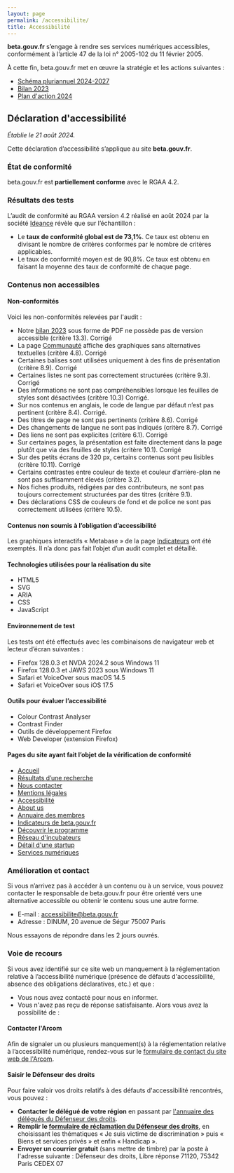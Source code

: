 ```yaml
---
layout: page
permalink: /accessibilite/
title: Accessibilité
---
```


**beta.gouv.fr** s’engage à rendre ses services numériques accessibles, conformément à l’article 47 de la loi n° 2005-102 du 11 février 2005.

À cette fin, beta.gouv.fr met en œuvre la stratégie et les actions suivantes :
- [Schéma pluriannuel 2024-2027](/accessibilite/schema-pluriannuel)
- [Bilan 2023](/accessibilite/schema-pluriannuel#bilan-2023)
- [Plan d'action 2024](/accessibilite/schema-pluriannuel#plan-2024)

## Déclaration d'accessibilité
*Établie le 21 août 2024.*

Cette déclaration d’accessibilité s’applique au site **beta.gouv.fr**. 

### État de conformité

beta.gouv.fr est **partiellement conforme** avec le RGAA 4.2. 

### Résultats des tests

L’audit de conformité au RGAA version 4.2 réalisé en août 2024 par la société [Ideance](https://ideance.net/fr/) révèle que sur l’échantillon :
- Le **taux de conformité global est de 73,1%**. Ce taux est obtenu en divisant le nombre de critères conformes par le nombre de critères applicables.
- Le taux de conformité moyen est de 90,8%. Ce taux est obtenu en faisant la moyenne des taux de conformité de chaque page.

### Contenus non accessibles

#### Non-conformités

Voici les non-conformités relevées par l'audit : 
- Notre [bilan 2023](https://beta.gouv.fr/content/docs/betagouv_presentation.pdf) sous forme de PDF ne possède pas de version accessible (critère 13.3). <span class="fr-badge fr-badge--success">Corrigé</span>
- La page [Communauté](/communaute/) affiche des graphiques sans alternatives textuelles (critère 4.8). <span class="fr-badge fr-badge--success">Corrigé</span>
- Certaines balises sont utilisées uniquement à des fins de présentation (critère 8.9). <span class="fr-badge fr-badge--success">Corrigé</span>
- Certaines listes ne sont pas correctement structurées (critère 9.3). <span class="fr-badge fr-badge--success">Corrigé</span>
- Des informations ne sont pas compréhensibles lorsque les feuilles de styles sont désactivées (critère 10.3) <span class="fr-badge fr-badge--success">Corrigé</span>.
- Sur nos contenus en anglais, le code de langue par défaut n’est pas pertinent (critère 8.4). <span class="fr-badge fr-badge--success">Corrigé</span>.
- Des titres de page ne sont pas pertinents (critère 8.6). <span class="fr-badge fr-badge--success">Corrigé</span>
- Des changements de langue ne sont pas indiqués (critère 8.7). <span class="fr-badge fr-badge--success">Corrigé</span>
- Des liens ne sont pas explicites (critère 6.1). <span class="fr-badge fr-badge--success">Corrigé</span>
- Sur certaines pages, la présentation est faite directement dans la page plutôt que via des feuilles de styles (critère 10.1). <span class="fr-badge fr-badge--success">Corrigé</span>
- Sur des petits écrans de 320 px, certains contenus sont peu lisibles (critère 10.11). <span class="fr-badge fr-badge--success">Corrigé</span>
- Certains contrastes entre couleur de texte et couleur d’arrière-plan ne sont pas suffisamment élevés (critère 3.2).
- Nos fiches produits, rédigées par des contributeurs, ne sont pas toujours correctement structurées par des titres (critère 9.1).
- Des déclarations CSS de couleurs de fond et de police ne sont pas correctement utilisées (critère 10.5).

#### Contenus non soumis à l’obligation d’accessibilité

Les graphiques interactifs « Metabase » de la page [Indicateurs](/stats) ont été exemptés. Il n’a donc pas fait l’objet d’un audit complet et détaillé.

#### Technologies utilisées pour la réalisation du site

- HTML5
- SVG
- ARIA
- CSS
- JavaScript

#### Environnement de test

Les tests ont été effectués avec les combinaisons de navigateur web et lecteur d’écran suivantes :
- Firefox 128.0.3 et NVDA 2024.2 sous Windows 11
- Firefox 128.0.3 et JAWS 2023 sous Windows 11
- Safari et VoiceOver sous macOS 14.5
- Safari et VoiceOver sous iOS 17.5

#### Outils pour évaluer l’accessibilité

- Colour Contrast Analyser
- Contrast Finder
- Outils de développement Firefox
- Web Developer (extension Firefox)

#### Pages du site ayant fait l’objet de la vérification de conformité

- [Accueil](/)
- [Résultats d’une recherche](/recherche?q=public)
- [Nous contacter](/contact)
- [Mentions légales](/apropos)
- [Accessibilité](/accessibilite)
- [About us](/en/)
- [Annuaire des membres](/communaute/annuaire)
- [Indicateurs de beta.gouv.fr](/stats/)
- [Découvrir le programme](/approche/)
- [Réseau d'incubateurs](/incubateurs/)
- [Détail d'une startup](/startups/signalement.html)
- [Services numériques](/realisations/)

### Amélioration et contact

Si vous n’arrivez pas à accéder à un contenu ou à un service, vous pouvez contacter le responsable de beta.gouv.fr pour être orienté vers une alternative accessible ou obtenir le contenu sous une autre forme.

- E-mail : [accessibilite@beta.gouv.fr](mailto:accessibilite@beta.gouv.fr)
- Adresse : DINUM, 20 avenue de Ségur 75007 Paris

Nous essayons de répondre dans les 2 jours ouvrés.

### Voie de recours

Si vous avez identifié sur ce site web un manquement à la réglementation relative à l’accessibilité numérique (présence de défauts d'accessibilité, absence des obligations déclaratives, etc.) et que : 
- Vous nous avez contacté pour nous en informer.
- Vous n'avez pas reçu de réponse satisfaisante.
Alors vous avez la possibilité de :

#### Contacter l'Arcom

Afin de signaler un ou plusieurs manquement(s) à la réglementation relative à l’accessibilité numérique, rendez-vous sur le [formulaire de contact du site web de l'Arcom](https://www.arcom.fr/contact).

#### Saisir le Défenseur des droits

Pour faire valoir vos droits relatifs à des défauts d'accessibilité rencontrés, vous pouvez :
- **Contacter le délégué de votre région** en passant par [l'annuaire des délégués du Défenseur des droits](https://www.defenseurdesdroits.fr/carte-des-delegues).
- **Remplir le [formulaire de réclamation du Défenseur des droits](https://formulaire.defenseurdesdroits.fr/formulaire_saisine/)**, en choisissant les thématiques « Je suis victime de discrimination » puis « Biens et services privés » et enfin « Handicap ».
- **Envoyer un courrier gratuit** (sans mettre de timbre) par la poste à l'adresse suivante :
Défenseur des droits, Libre réponse 71120, 75342 Paris CEDEX 07

